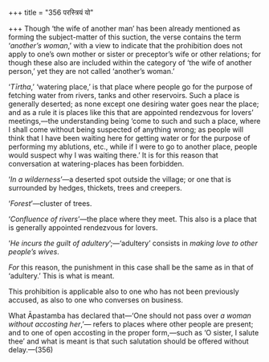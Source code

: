 +++
title = "356 परस्त्रियं यो"

+++
Though ‘the wife of another man’ has been already mentioned as forming
the subject-matter of this suction, the verse contains the term
‘*another’s woman*,’ with a view to indicate that the prohibition does
not apply to one’s own mother or sister or preceptor’s wife or other
relations; for though these also are included within the category of
‘the wife of another person,’ yet they are not called ‘another’s woman.’

‘*Tīrtha*,’ ‘watering place,’ is that place where people go for the
purpose of fetching water from rivers, tanks and other reservoirs. Such
a place is generally deserted; as none except one desiring water goes
near the place; and as a rule it is places like this that are appointed
rendezvous for lovers’ meetings,—the understanding being ‘come to such
and such a place, where I shall come without being suspected of anything
wrong; as people will think that I have been waiting here for getting
water or for the purpose of performing my ablutions, etc., while if I
were to go to another place, people would suspect why I was waiting
there.’ It is for this reason that conversation at watering-places has
been forbidden.

‘*In a wilderness*’—a deserted spot outside the village; or one that is
surrounded by hedges, thickets, trees and creepers.

‘*Forest*’—cluster of trees.

‘*Confluence of rivers*’—the place where they meet. This also is a place
that is generally appointed rendezvous for lovers.

‘*He incurs the guilt of adultery*’;—‘adultery’ consists in *making love
to other people’s wives*.

*For* this reason, the punishment in this case shall be the same as in
that of ‘adultery.’ This is what is meant.

This prohibition is applicable also to one who has not been previously
accused, as also to one who converses on business.

What Āpastamba has declared that—‘One should not pass over *a woman
without accosting her*,’— refers to places where other people are
present; and to one of open accosting in the proper form,—such as ‘O
sister, I salute thee’ and what is meant is that such salutation should
be offered without delay.—(356)


